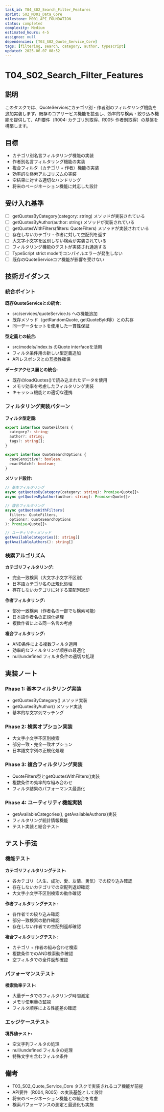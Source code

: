 ```yaml
---
task_id: T04_S02_Search_Filter_Features
sprint: S02_M001_Data_Core
milestone: M001_API_FOUNDATION
status: completed
complexity: Medium
estimated_hours: 4-5
assignee: null
dependencies: [T03_S02_Quote_Service_Core]
tags: [filtering, search, category, author, typescript]
updated: 2025-06-07 08:52
---
```


# T04_S02_Search_Filter_Features

## 説明

このタスクでは、QuoteServiceにカテゴリ別・作者別のフィルタリング機能を追加実装します。既存のコアサービス機能を拡張し、効率的な検索・絞り込み機能を提供して、API要件（R004: カテゴリ別取得、R005: 作者別取得）の基盤を構築します。

## 目標

- カテゴリ別名言フィルタリング機能の実装
- 作者別名言フィルタリング機能の実装
- 複合フィルタ（カテゴリ + 作者）機能の実装
- 効率的な検索アルゴリズムの実装
- 空結果に対する適切なハンドリング
- 将来のページネーション機能に対応した設計

## 受け入れ基準

- [ ] getQuotesByCategory(category: string) メソッドが実装されている
- [ ] getQuotesByAuthor(author: string) メソッドが実装されている
- [ ] getQuotesWithFilters(filters: QuoteFilters) メソッドが実装されている
- [ ] 存在しないカテゴリ・作者に対して空配列を返す
- [ ] 大文字小文字を区別しない検索が実装されている
- [ ] フィルタリング機能のテストが実装され通過する
- [ ] TypeScript strict modeでコンパイルエラーが発生しない
- [ ] 既存のQuoteServiceコア機能が影響を受けない

## 技術ガイダンス

### 統合ポイント

**既存QuoteServiceとの統合:**
- src/services/quoteService.ts への機能追加
- 既存メソッド（getRandomQuote, getQuoteById等）との共存
- 同一データセットを使用した一貫性保証

**型定義との統合:**
- src/models/index.ts のQuote interfaceを活用
- フィルタ条件用の新しい型定義追加
- APIレスポンスとの互換性確保

**データアクセス層との統合:**
- 既存のloadQuotes()で読み込まれたデータを使用
- メモリ効率を考慮したフィルタリング実装
- キャッシュ機能との適切な連携

### フィルタリング実装パターン

**フィルタ型定義:**
```typescript
export interface QuoteFilters {
  category?: string;
  author?: string;
  tags?: string[];
}

export interface QuoteSearchOptions {
  caseSensitive?: boolean;
  exactMatch?: boolean;
}
```

**メソッド設計:**
```typescript
// 基本フィルタリング
async getQuotesByCategory(category: string): Promise<Quote[]>
async getQuotesByAuthor(author: string): Promise<Quote[]>

// 複合フィルタリング
async getQuotesWithFilters(
  filters: QuoteFilters, 
  options?: QuoteSearchOptions
): Promise<Quote[]>

// ユーティリティメソッド
getAvailableCategories(): string[]
getAvailableAuthors(): string[]
```

### 検索アルゴリズム

**カテゴリフィルタリング:**
- 完全一致検索（大文字小文字不区別）
- 日本語カテゴリ名の正規化処理
- 存在しないカテゴリに対する空配列返却

**作者フィルタリング:**
- 部分一致検索（作者名の一部でも検索可能）
- 日本語作者名の正規化処理
- 複数作者による同一名言の考慮

**複合フィルタリング:**
- AND条件による複数フィルタ適用
- 効率的なフィルタリング順序の最適化
- null/undefined フィルタ条件の適切な処理

## 実装ノート

### Phase 1: 基本フィルタリング実装
- getQuotesByCategory() メソッド実装
- getQuotesByAuthor() メソッド実装
- 基本的な文字列マッチング

### Phase 2: 検索オプション実装
- 大文字小文字不区別検索
- 部分一致・完全一致オプション
- 日本語文字列の正規化処理

### Phase 3: 複合フィルタリング実装
- QuoteFilters型とgetQuotesWithFilters()実装
- 複数条件の効率的な組み合わせ
- フィルタ結果のパフォーマンス最適化

### Phase 4: ユーティリティ機能実装
- getAvailableCategories(), getAvailableAuthors()実装
- フィルタリング統計情報機能
- テスト実装と結合テスト

## テスト手法

### 機能テスト

**カテゴリフィルタリングテスト:**
- 各カテゴリ（人生、成功、愛、友情、勇気）での絞り込み確認
- 存在しないカテゴリでの空配列返却確認
- 大文字小文字不区別検索の動作確認

**作者フィルタリングテスト:**
- 各作者での絞り込み確認
- 部分一致検索の動作確認
- 存在しない作者での空配列返却確認

**複合フィルタリングテスト:**
- カテゴリ + 作者の組み合わせ検索
- 複数条件でのAND検索動作確認
- 空フィルタでの全件返却確認

### パフォーマンステスト

**検索効率テスト:**
- 大量データでのフィルタリング時間測定
- メモリ使用量の監視
- フィルタ順序による性能差の確認

### エッジケーステスト

**境界値テスト:**
- 空文字列フィルタの処理
- null/undefined フィルタの処理
- 特殊文字を含むフィルタ条件

## 備考

- T03_S02_Quote_Service_Core タスクで実装されるコア機能が前提
- API要件（R004, R005）の実装基盤として設計
- 将来のページネーション機能との統合を考慮
- 検索パフォーマンスの測定と最適化も実施